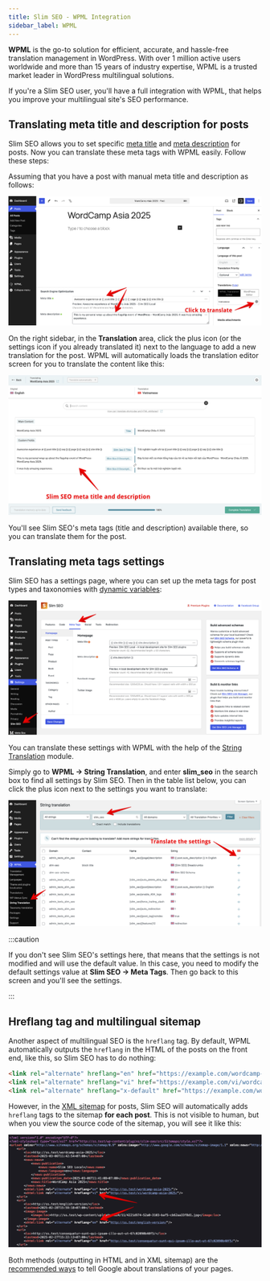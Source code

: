 ```yaml
---
title: Slim SEO - WPML Integration
sidebar_label: WPML
---
```


**WPML** is the go-to solution for efficient, accurate, and hassle-free translation management in WordPress. With over 1 million active users worldwide and more than 15 years of industry expertise, WPML is a trusted market leader in WordPress multilingual solutions.

If you're a Slim SEO user, you'll have a full integration with WPML, that helps you improve your multilingual site's SEO performance.

## Translating meta title and description for posts

Slim SEO allows you to set specific [meta title](/slim-seo/meta-title-tag/) and [meta description](/slim-seo/meta-description-tag/) for posts. Now you can translate these meta tags with WPML easily. Follow these steps:

Assuming that you have a post with manual meta title and description as follows:

![Translate meta title and meta description](../img/wpml-translate-post.png)

On the right sidebar, in the **Translation** area, click the plus icon (or the settings icon if you already translated it) next to the language to add a new translation for the post. WPML will automatically loads the translation editor screen for you to translate the content like this:

![WPML translate editor screen](../img/wpml-translate-editor-screen.png)

You'll see Slim SEO's meta tags (title and description) available there, so you can translate them for the post.

## Translating meta tags settings

Slim SEO has a settings page, where you can set up the meta tags for post types and taxonomies with [dynamic variables](/slim-seo/dynamic-variables/):

![Dynamic variables in Slim SEO](../img/settings-meta-tags-tab.png)

You can translate these settings with WPML with the help of the [String Translation](https://wpml.org/documentation/getting-started-guide/string-translation/) module.

Simply go to **WPML → String Translation**, and enter **slim_seo** in the search box to find all settings by Slim SEO. Then in the table list below, you can click the plus icon next to the settings you want to translate:

![Translate Slim SEO settings with WPML](../img/wpml-translate-settings.png)

:::caution

If you don't see Slim SEO's settings here, that means that the settings is not modified and will use the default value. In this case, you need to modify the default settings value at **Slim SEO → Meta Tags**. Then go back to this screen and you'll see the settings.

:::

## Hreflang tag and multilingual sitemap

Another aspect of multilingual SEO is the `hreflang` tag. By default, WPML automatically outputs the `hreflang` in the HTML of the posts on the front end, like this, so Slim SEO has to do nothing:

```html
<link rel="alternate" hreflang="en" href="https://example.com/wordcamp-asia-2025/" />
<link rel="alternate" hreflang="vi" href="https://example.com/vi/wordcamp-asia-2025/" />
<link rel="alternate" hreflang="x-default" href="https://example.com/wordcamp-asia-2025/" />
```

However, in the [XML sitemap](/slim-seo/xml-sitemap/) for posts, Slim SEO will automatically adds `hreflang` tags to the sitemap **for each post**. This is not visible to human, but when you view the source code of the sitemap, you will see it like this:

![Multilingual sitemap with WPML](../img/wpml-multilingual-sitemap.png)

Both methods (outputting in HTML and in XML sitemap) are the [recommended ways](https://developers.google.com/search/docs/specialty/international/localized-versions#sitemap) to tell Google about translations of your pages.
